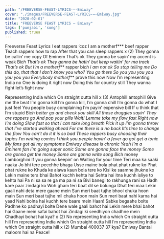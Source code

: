 ```yaml
---
path: "/FREEVERSE-FEAST-LYRICS-–-Emiway"
cover: "./images/FREEVERSE-FEAST-LYRICS-–-Emiway.jpg"
date: "2020-02-01"
title: "FREEVERSE FEAST LYRICS – Emiway"
tags: ['punjabi', 'song']
published: truea
---
```


Freeverse Feast Lyrics
I eat rappers
‘coz I am a motherf*** beef rapper
Teach rappers how to rap
After that you can sleep rappers x (2)
They gonna be callin’ me copy Of Eminem
That’s ok
They gonna be sayin’ my accent is weak Bi*ch
That’s ok
They gonna be hatin’ but keep waitin’ for ma track
That’s ok
But I’m a motherf*** rapper bi*ch I am not ok
So stop telling me
Do this do, that that
I don’t know you who?
You go there
So you you you you you you you
Everybody motherf*** prove this now
Now I’m representing India no
One is doing it right now
Doing this for country still
They wanna fight let’s fight now






Representing India which
On straight outta hill x (3)
Antophill antophill
Give me the beat I’m gonna kill
I’m gonna kill, I’m gonna chill
I’m gonna do what I just feel
You people busy complaining
I’m payin’ expensive bill
If u think that I’m stupid
Bi*ch better go and check you skill
All these druggies sayin’
They are rappers go
And pop your pills
Wait!
Lemme take my flow fast
Right now I’m doing
Slow fast so that I can take long breath
Pick it up
I’m gonna throw that
I’ve started walking ahead
For me there is a no back
It’s time to change the flow
You can’t do it it is so bad
These rappers busy choosing their topics
I’m writing comics
I think you people havin’ a fever go got get a tonic
My fans got all my symptoms
Emiway disease is chronic
Yeah I’m a Eminem fan
I’m going super sonic
Some are gonna face the money
Some are gonna get the money
Some are gonna write song
Bi*ch money Lamborghini
If you gonna keepin’ on
Waiting for your time
Teri maa ka saaki naaka
Jo bhi tere peechhe bhaga
Usse maine bola phat phat rukne ko
Phat phat rukne ko
Khuda ke alawa kaun bola tere ko
Kisi ke saamne jhukne ko
Lekin maine tera bhai
Bahot kuchh kehta hai
Sehta hai itna kuchh isliye to kehta hai
Pa ni sa sa re ga ma pa ni sa
Bivi banegi to rakhunga rani sa
Hadh kare paar zindagi ko
Woh gham teri baat dil se bolunga
Dhat teri maa
Lekin gaali nahi deta mere gaane mein
Sun meri baat tujhe bhool chuka hoon main
Sun meri baat tujhe mil chuka hoon main
Sun meri baat nahi karna hai yaad
Nahi bolna hai kuchh tere baare mein
Haan!
Sabke begaahe bolte
Padhne ko padhayi bolte
Dene wale gaali bahot hai
Lekin mere bhai bahot hai
Gaane mein safai bahot hai
Zindagi ki seedhiyon chadhne mein
Chadhayi bohat hai kya? x (2)
No representing India which
On straight outta hill
I’m representing India which
On straight outta hill
I’m representing India which
On straight outta hill x (2)
Mumbai 400037
37 kya?
Emiway Bantai maloom hai na
Peace!
